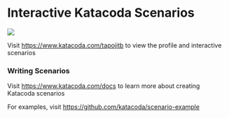 # Interactive Katacoda Scenarios

[![](http://shields.katacoda.com/katacoda/tapojitb/count.svg)](https://www.katacoda.com/tapojitb "Get your profile on Katacoda.com")

Visit https://www.katacoda.com/tapojitb to view the profile and interactive scenarios

### Writing Scenarios
Visit https://www.katacoda.com/docs to learn more about creating Katacoda scenarios

For examples, visit https://github.com/katacoda/scenario-example
